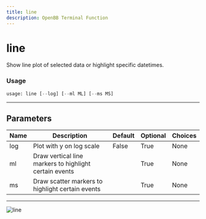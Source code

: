 ```yaml
---
title: line
description: OpenBB Terminal Function
---
```


# line

Show line plot of selected data or highlight specific datetimes.

### Usage 
```python
usage: line [--log] [--ml ML] [--ms MS]
```

---
## Parameters

| Name | Description | Default | Optional | Choices |
| ---- | ----------- | ------- | -------- | ------- |
| log | Plot with y on log scale | False | True | None |
| ml | Draw vertical line markers to highlight certain events |  | True | None |
| ms | Draw scatter markers to highlight certain events |  | True | None |


---
![line](https://user-images.githubusercontent.com/46355364/154307397-9c2e9325-bce6-494d-994f-a6d7db798798.png)

